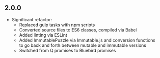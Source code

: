 2.0.0
-----

- Significant refactor:
	- Replaced gulp tasks with npm scripts
	- Converted source files to ES6 classes, compiled via Babel
	- Added linting via ESLint
	- Added ImmutablePuzzle via Immutable.js and conversion functions to go back and forth between mutable and immutable versions
	- Switched from Q promises to Bluebird promises
